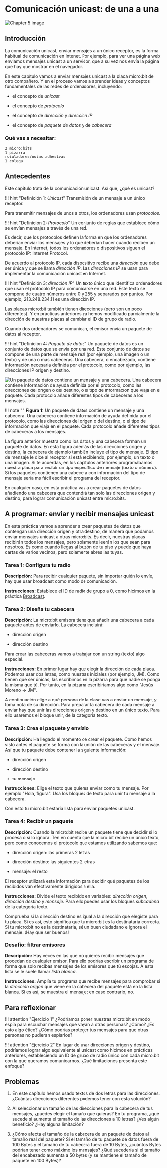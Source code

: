 Comunicación unicast: de una a una
==================================

![Chapter 5 image](chapter5.png)

Introducción
------------

La comunicación unicast, enviar mensajes a un único receptor, es la forma habitual de comunicación en Intenet. Por ejemplo, para ver una página web enviamos mensajes unicast a un servidor, que a su vez nos envía la página que hay que mostrar en el navegador.

En este capítulo vamos a enviar mensajes unicast a la placa micro:bit de otro compañero. Y en el proceso vamos a aprender ideas y conceptos fundamentales de las redes de ordenadores, incluyendo:

- el concepto de *unicast*

- el concepto de *protocolo*

- el concepto de *dirección* y *dirección IP*

- el concepto de *paquete de datos* y de *cabecera*

### Qué vas a necesitar:

    2 micro:bits
    1 pizarra
    rotuladores/notas adhesivas
    1 colega

Antecedentes
------------

Este capítulo trata de la comunicación unicast. Así que, ¿qué es unicast?

!!! hint "Definición 1: _Unicast_"
	Transmisión de un mensaje a un único receptor.

Para transmitir mensajes de unos a otros, los ordenadores usan *protocolos*.

!!! hint "Definición 2: _Protocolo_"
	Un conjunto de reglas que establece cómo se envían mensajes a través de una red.

Es decir, que los protocolos definen la forma en que los ordenadores deberían enviar los mensajes y lo que deberían hacer cuando reciben un mensaje. En Internet, todos los ordenadores o dispositivos siguen el protocolo IP: Internet Protocol.

De acuerdo al protocolo IP, cada dispositivo recibe una *dirección* que debe ser única y que se llama *dirección IP*. Las *direcciones IP* se usan para implementar la comunicación unicast en Internet.

!!! hint "Definición 3: _dirección IP_"
	Un texto único que identifica ordenadores que usan el protocolo IP para comunicarse en una red. Este texto se compone de cuatro números entre 0 y 255 y separados por puntos. Por ejemplo, 213.248.234.11 es una dirección IP.

Las placas micro:bit también tienen direcciones (pero son un poco diferentes). Y en prácticas anteriores ya hemos modificado parcialmente la dirección de nuestras placas al cambiar el ID de grupo de radio.

Cuando dos ordenadores se comunican, el emisor envía un paquete de datos al receptor.

!!! hint "Definición 4: _Paquete de datos_" 
	Un paquete de datos es un conjunto de datos que se envía por una red. Este conjunto de datos se compone de una parte de mensaje real (por ejemplo, una imagen o un texto) y de una o más cabeceras. Una cabecera, o encabezado, contiene información necesaria definida por el protocolo, como por ejemplo, las direcciones IP origen y destino.
	

![Un paquete de datos contiene un mensaje y una cabecera. Una cabecera contiene información de ayuda definida por el protocolo, como las direcciones del origen o del destino, o el tipo de información que viaja en el paquete. Cada protocolo añade diferentes tipos de cabeceras a los mensajes.](Datapacket_ES.png)

!!! note ""
	**Figura 1:** Un paquete de datos contiene un mensaje y una cabecera. Una cabecera contiene información de ayuda definida por el protocolo, como las direcciones del origen o del destino, o el tipo de información que viaja en el paquete. Cada protocolo añade diferentes tipos de cabeceras a los mensajes.

La figura anterior muestra como los datos y una cabecera forman un paquete de datos. En esta figura además de las direcciones origen y destino, la cabecera de ejemplo también incluye el tipo de mensaje. El tipo de mensaje le dice al receptor si está recibiendo, por ejemplo, un texto o una imagen. Si te acuerdas, en los capítulos anteriores programábamos nuestra placa para recibir un tipo específico de mensaje (texto o número). Si los paquetes contienen una cabecera con información del tipo de mensaje sería ms fácil escribir el programa del receptor.

En cualquier caso, en esta práctica vas a crear paquetes de datos añadiendo una cabecera que contendrá tan solo las direcciones origen y destino, para lograr comunicación unicast entre micro:bits.

A programar: enviar y recibir mensajes unicast
----------------------------------------------

En esta práctica vamos a aprender a crear paquetes de datos que contengan una dirección origen y otra destino, de manera que podamos enviar mensajes unicast a otras micro:bits. Es decir, nuestras placas recibirán todos los mensajes, pero solamente leerán los que sean para nosotros. Es como cuando llegas al buzón de tu piso y puede que haya cartas de varios vecinos, pero solamente abres las tuyas.

### Tarea 1: Configura tu radio

**Descripción:** Para recibir cualquier paquete, sin importar quién lo envíe, hay que usar broadcast como modo de comunicación. 

**Instrucciones:** Establece el ID de radio de grupo a 0, como hicimos en la práctica 
[Broadcast](../broadcast/broadcast.md).

### Tarea 2: Diseña tu cabecera

**Descripción:** La micro:bit emisora tiene que añadir una cabecera a cada paquete antes de enviarlo. La cabecera incluirá:

- dirección origen

- dirección destino

Para crear las cabeceras vamos a trabajar con un string (texto) algo especial. 

**Instrucciones:** En primer lugar hay que elegir la dirección de cada placa. Podemos usar dos letras, como nuestras iniciales (por ejemplo, JM). Como tienen que ser únicas, las escribimos en la pizarra para que nadie se ponga la misma que tú. Por tanto, en la pizarra escribiríamos algo como "Jesús Moreno -> JM".

A continuación elige a qué persona de la clase vas a enviar un mensaje, y toma nota de su dirección. Para preparar la cabecera de cada mensaje a enviar hay que unir las direcciones origen y destino en un único texto. Para ello usaremos el bloque unir, de la categoría texto. 

### Tarea 3: Crea el paquete y envíalo

**Descripción:** Ha llegado el momento de crear el paquete. Como hemos visto antes el paquete se forma con la unión de las cabeceras y el mensaje. Así que tu paquete debe contener la siguiente información:

- dirección origen

- dirección destino

- tu mensaje

**Instrucciones:** Elige el texto que quieres enviar como tu mensaje. Por ejemplo "Hola, figura". Usa los bloques de texto para unir tu mensaje a la cabecera. 

Con esto tu micro:bit estaría lista para enviar paquetes unicast. 

### Tarea 4: Recibir un paquete

**Descripción:** Cuando la micro:bit recibe un paquete tiene que decidir si lo procesa o si lo ignora. Ten en cuenta que la micro:bit recibe un único texto, pero como conocemos el protocolo que estamos utilizando sabemos que:

- dirección origen: las primeras 2 letras

- dirección destino: las siguientes 2 letras

- mensaje: el resto

El receptor utilizará esta información para decidir qué paquetes de los recibidos van efectivamente dirigidos a ella. 


**Instrucciones:** Divide el texto recibido en variables: *dirección origen*, *dirección destino* y *mensaje*. Para ello puedes usar los bloques *subcadena* de la categoría texto.

Comprueba si la dirección destino es igual a la dirección que elegiste para tu placa. Si es así, esto significa que tu micro:bit es la destinataria correcta. Si tu micro:bit no es la destinataria, sé un buen ciudadano e ignora el mensaje. ¡Hay que ser buenos!

### Desafío: filtrar emisores

**Descripción:** Hay veces en las que no quieres recibir mensajes que procedan de cualquier emisor. Para ello podrías escribir un programa de forma que solo recibas mensajes de los emisores que tú escojas. A esta lista se le suele llamar *lista blanca*.

**Instrucciones:** Amplía tu programa que recibe mensajes para comprobar si la *dirección origen* que viene en la cabecera del paquete está en la lista blanca. Si es así, se muestra el mensaje; en caso contrario, no.


Para reflexionar
----------------

!!! attention "Ejercicio 1"
	¿Podríamos poner nuestras micro:bit en modo espía para escuchar mensajes que vayan a otras personas? ¿Cómo? ¿Es esto algo ético? ¿Cómo podrías proteger tus mensajes para que otras personas no pudieran espiarlos?
	
!!! attention "Ejercicio 2"
	En lugar de usar direcciones origen y destino, podríamos lograr algo equivalente al unicast como hicimos en prácticas anteriores, estableciendo un ID de grupo de radio único con cada micro:bit con la que queramos comunicarnos. ¿Qué limitaciones presenta este enfoque?


Problemas
---------

1. En este capítulo hemos usado textos de dos letras para las direcciones. ¿Cuántas direcciones diferentes podemos tener con esta solución?

2. Al seleccionar un tamaño de las direcciones para la cabecera de tus mensajes, ¿puedes elegir el tamaño que quieras? En tu programa, ¿qué sucede si aumenta el tamaño de las direcciones a 10 letras? ¿Ves algún beneficio? ¿Hay alguna limitación?

3. ¿Cómo afecta el tamaño de la cabecera de un paquete de datos al tamaño real del paquete? Si el tamaño de tu paquete de datos fuera de 100 Bytes y el tamaño de tu cabecera fuera de 10 Bytes, ¿cuántos Bytes podrían tener como máximo los mensajes? ¿Qué sucedería si el tamaño del encabezado aumenta a 50 bytes (y se mantiene el tamaño de paquete en 100 Bytes)?
